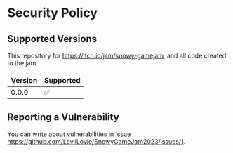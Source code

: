 # Security Policy

## Supported Versions

This repository for https://itch.io/jam/snowy-gamejam, and all code created to the jam.

| Version | Supported          |
| ------- | ------------------ |
| 0.0.0   | :white_check_mark: |

## Reporting a Vulnerability

You can write about vulnerabilities in issue https://github.com/LeviiLovie/SnowyGameJam2023/issues/1.
